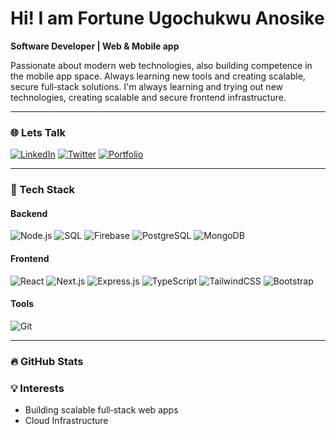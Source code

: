<h1 align="left">Hi! I am Fortune Ugochukwu Anosike</h1>
<p><b>Software Developer | Web & Mobile app</b></p>

Passionate about modern web technologies, also building competence in the mobile app space.
Always learning new tools and creating scalable, secure full‑stack solutions.
I'm always learning and trying out new technologies, creating scalable and secure frontend infrastructure. 

---

### 🌐 Lets Talk
[![LinkedIn](https://img.shields.io/badge/LinkedIn-0A66C2?logo=linkedin&logoColor=white)](www.linkedin.com/in/fortune-anosike-36b534196)
[![Twitter](https://img.shields.io/badge/Twitter-1DA1F2?logo=x&logoColor=white)](https://x.com/AnosikeFortune)
[![Portfolio](https://img.shields.io/badge/Website-000?logo=vercel&logoColor=white)](https://your-portfolio-url)

---

### 🧰 Tech Stack

#### Backend
![Node.js](https://img.shields.io/badge/Node.js-339933?logo=node.js&logoColor=white)
![SQL](https://img.shields.io/badge/SQL-336791?logo=postgresql&logoColor=white)
![Firebase](https://img.shields.io/badge/Firebase-FFCA28?logo=firebase&logoColor=black)
![PostgreSQL](https://img.shields.io/badge/PostgreSQL-4169E1?logo=postgresql&logoColor=white)
![MongoDB](https://img.shields.io/badge/MongoDB-47A248?logo=mongodb&logoColor=white)


#### Frontend
![React](https://img.shields.io/badge/React-20232a?logo=react&logoColor=61DAFB)
![Next.js](https://img.shields.io/badge/Next.js-000000?logo=next.js&logoColor=white)
![Express.js](https://img.shields.io/badge/Express.js-000000?logo=express&logoColor=white)
![TypeScript](https://img.shields.io/badge/TypeScript-3178C6?logo=typescript&logoColor=white)
![TailwindCSS](https://img.shields.io/badge/Tailwind-06B6D4?logo=tailwindcss&logoColor=white)
![Bootstrap](https://img.shields.io/badge/Bootstrap-7952B3?logo=bootstrap&logoColor=white)


#### Tools
![Git](https://img.shields.io/badge/Git-F05032?logo=git&logoColor=white)

---

### 🔥 GitHub Stats


### 💡 Interests
- Building scalable full‑stack web apps  
- Cloud Infrastructure 
 
